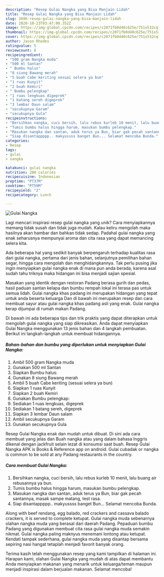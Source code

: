 ```yaml
---
description: "Resep Gulai Nangka yang Bisa Manjain Lidah"
title: "Resep Gulai Nangka yang Bisa Manjain Lidah"
slug: 3696-resep-gulai-nangka-yang-bisa-manjain-lidah
date: 2020-10-23T03:47:00.352Z
image: https://img-global.cpcdn.com/recipes/c2071fb0d40c625e/751x532cq70/gulai-nangka-foto-resep-utama.jpg
thumbnail: https://img-global.cpcdn.com/recipes/c2071fb0d40c625e/751x532cq70/gulai-nangka-foto-resep-utama.jpg
cover: https://img-global.cpcdn.com/recipes/c2071fb0d40c625e/751x532cq70/gulai-nangka-foto-resep-utama.jpg
author: Jason Rhodes
ratingvalue: 5
reviewcount: 8
recipeingredient:
- "500 gram Nangka muda"
- "500 ml Santan"
- " Bumbu halus"
- "8 siung Bawang merah"
- "5 buah Cabe keriting sesuai selera ya bun"
- "1 ruas Kunyit"
- "2 buah Kemiri"
- " Bumbu pelengkap"
- "1 ruas lengkuas digeprek"
- "1 batang sereh digeprek"
- "3 lembar Daun salam"
- "secukupnya Garam"
- "secukupnya Gula"
recipeinstructions:
- "Bersihkan nangka, cuci bersih, lalu rebus kurleb 10 menit, lalu buang air rebusannya ya bun."
- "Tumis bumbu halus hingga harum, masukan bumbu pelengkap."
- "Masukan nangka dan santan, aduk terus ya Bun, biar gak pecah santannya, masak sampe matang, test rasa."
- "Siap disantappppp.. makyussss banget Bun... Selamat mencoba Bunda."
categories:
- Resep
tags:
- gulai
- nangka

katakunci: gulai nangka 
nutrition: 200 calories
recipecuisine: Indonesian
preptime: "PT37M"
cooktime: "PT59M"
recipeyield: "2"
recipecategory: Lunch

---
```



![Gulai Nangka](https://img-global.cpcdn.com/recipes/c2071fb0d40c625e/751x532cq70/gulai-nangka-foto-resep-utama.jpg)

Lagi mencari inspirasi resep gulai nangka yang unik? Cara menyiapkannya memang tidak susah dan tidak juga mudah. Kalau keliru mengolah maka hasilnya akan hambar dan bahkan tidak sedap. Padahal gulai nangka yang enak seharusnya mempunyai aroma dan cita rasa yang dapat memancing selera kita.

Ada beberapa hal yang sedikit banyak berpengaruh terhadap kualitas rasa dari gulai nangka, pertama dari jenis bahan, selanjutnya pemilihan bahan segar, hingga cara mengolah dan menghidangkannya. Tak perlu pusing jika ingin menyiapkan gulai nangka enak di mana pun anda berada, karena asal sudah tahu triknya maka hidangan ini bisa menjadi sajian spesial.

Masakan yang identik dengan restoran Padang berasa gurih dan pedas, hasil paduan santan kelapa dan bumbu rempah lokal ini terasa pas untuk semua lidah. Gulai nangka khas padang ini merupakan hidangan yang tepat untuk anda beserta keluarga Dan di bawah ini merupakan resep dan cara membuat sayur atau gulai nangka khas padang asli yang enak. Gulai nangka kerap dijumpai di rumah makan Padang.


Di bawah ini ada beberapa tips dan trik praktis yang dapat diterapkan untuk mengolah gulai nangka yang siap dikreasikan. Anda dapat menyiapkan Gulai Nangka menggunakan 13 jenis bahan dan 4 langkah pembuatan. Berikut ini langkah-langkah untuk membuat hidangannya.

<!--inarticleads1-->

##### Bahan-bahan dan bumbu yang diperlukan untuk menyiapkan Gulai Nangka:

1. Ambil 500 gram Nangka muda
1. Gunakan 500 ml Santan
1. Siapkan  Bumbu halus:
1. Gunakan 8 siung Bawang merah
1. Ambil 5 buah Cabe keriting (sesuai selera ya bun)
1. Siapkan 1 ruas Kunyit
1. Siapkan 2 buah Kemiri
1. Gunakan  Bumbu pelengkap:
1. Sediakan 1 ruas lengkuas, digeprek
1. Sediakan 1 batang sereh, digeprek
1. Siapkan 3 lembar Daun salam
1. Ambil secukupnya Garam
1. Gunakan secukupnya Gula


Resep Gulai Nangka enak dan mudah untuk dibuat. Di sini ada cara membuat yang jelas dan Buah nangka atau yang dalam bahasa Inggris dikenal dengan jackfruit selain lezat di konsumsi saat buah. Resep Gulai Nangka APK is Books &amp; Reference app on android. Gulai cubadak or nangka is common to be sold at any Padang restaurants in the country. 

<!--inarticleads2-->

##### Cara membuat Gulai Nangka:

1. Bersihkan nangka, cuci bersih, lalu rebus kurleb 10 menit, lalu buang air rebusannya ya bun.
1. Tumis bumbu halus hingga harum, masukan bumbu pelengkap.
1. Masukan nangka dan santan, aduk terus ya Bun, biar gak pecah santannya, masak sampe matang, test rasa.
1. Siap disantappppp.. makyussss banget Bun... Selamat mencoba Bunda.


Along with beef rendang, egg balado, red crackers and cassava balado crackers, it is served to complete ketupat. Gulai nangka muda sebenarnya olahan nangka muda yang berasal dari daerah Padang. Pepaduan bumbu Padang yang digunakan membuat cita rasa gulai nangka muda semakin nikmat. Gulai nangka paling maknyus menemani lontong atau ketupat. Kendati tampak sederhana, gulai nangka muda yang disantap bersama sepiring nasi hangat tetaplah menjadi favorit banyak orang. 

Terima kasih telah menggunakan resep yang kami tampilkan di halaman ini. Harapan kami, olahan Gulai Nangka yang mudah di atas dapat membantu Anda menyiapkan makanan yang menarik untuk keluarga/teman maupun menjadi inspirasi dalam berjualan makanan. Selamat mencoba!
